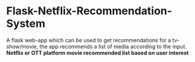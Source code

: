 # Flask-Netflix-Recommendation-System
A flask web-app which can be used to get recommendations for a tv-show/movie, the app recommends a list of media according to the input.
**Netflix or OTT platform movie recommended list based on user interest**


